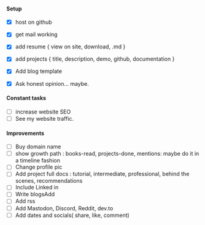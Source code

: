 #### Setup
  - [x] host on github
  - [x] get mail working
  - [x] add resume { view on site, download, .md }
  - [x] add projects { title, description, demo, github, documentation }
  - [x] Add blog template
  - [x] Ask honest opinion... maybe.


#### Constant tasks
- [ ] increase website SEO
- [ ] See my website traffic.

#### Improvements
- [ ] Buy domain name
- [ ] show growth path : books-read, projects-done, mentions: maybe do it in a timeline fashion
- [ ] Change profile pic
- [ ] Add project full docs : tutorial, intermediate, professional, behind the scenes, recommendations
- [ ] Include Linked in
- [ ] Write blogsAdd
- [ ] Add rss
- [ ] Add Mastodon, Discord, Reddit, dev.to
- [ ] Add  dates and socials( share, like, comment)
